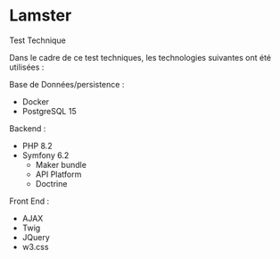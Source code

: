 # Lamster
Test Technique

Dans le cadre de ce test techniques, les technologies suivantes ont été utilisées : 

Base de Données/persistence : 
  - Docker
  - PostgreSQL 15

Backend : 
  - PHP 8.2
  - Symfony 6.2
    - Maker bundle
    - API Platform
    - Doctrine


Front End : 
  - AJAX
  - Twig
  - JQuery
  - w3.css
